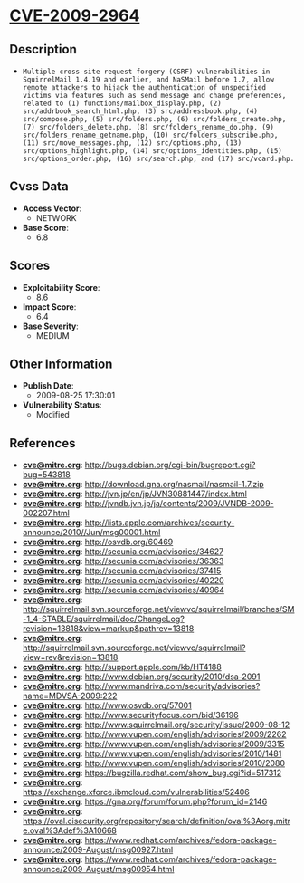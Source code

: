 
# [CVE-2009-2964](http://bugs.debian.org/cgi-bin/bugreport.cgi?bug=543818)

## Description

- `Multiple cross-site request forgery (CSRF) vulnerabilities in SquirrelMail 1.4.19 and earlier, and NaSMail before 1.7, allow remote attackers to hijack the authentication of unspecified victims via features such as send message and change preferences, related to (1) functions/mailbox_display.php, (2) src/addrbook_search_html.php, (3) src/addressbook.php, (4) src/compose.php, (5) src/folders.php, (6) src/folders_create.php, (7) src/folders_delete.php, (8) src/folders_rename_do.php, (9) src/folders_rename_getname.php, (10) src/folders_subscribe.php, (11) src/move_messages.php, (12) src/options.php, (13) src/options_highlight.php, (14) src/options_identities.php, (15) src/options_order.php, (16) src/search.php, and (17) src/vcard.php.`

## Cvss Data

- **Access Vector**:
  - NETWORK
- **Base Score**:
  - 6.8

## Scores

- **Exploitability Score**:
  - 8.6
- **Impact Score**:
  - 6.4
- **Base Severity**:
  - MEDIUM

## Other Information

- **Publish Date**:
  - 2009-08-25 17:30:01
- **Vulnerability Status**:
  - Modified

## References

- **cve@mitre.org**: http://bugs.debian.org/cgi-bin/bugreport.cgi?bug=543818
- **cve@mitre.org**: http://download.gna.org/nasmail/nasmail-1.7.zip
- **cve@mitre.org**: http://jvn.jp/en/jp/JVN30881447/index.html
- **cve@mitre.org**: http://jvndb.jvn.jp/ja/contents/2009/JVNDB-2009-002207.html
- **cve@mitre.org**: http://lists.apple.com/archives/security-announce/2010//Jun/msg00001.html
- **cve@mitre.org**: http://osvdb.org/60469
- **cve@mitre.org**: http://secunia.com/advisories/34627
- **cve@mitre.org**: http://secunia.com/advisories/36363
- **cve@mitre.org**: http://secunia.com/advisories/37415
- **cve@mitre.org**: http://secunia.com/advisories/40220
- **cve@mitre.org**: http://secunia.com/advisories/40964
- **cve@mitre.org**: http://squirrelmail.svn.sourceforge.net/viewvc/squirrelmail/branches/SM-1_4-STABLE/squirrelmail/doc/ChangeLog?revision=13818&view=markup&pathrev=13818
- **cve@mitre.org**: http://squirrelmail.svn.sourceforge.net/viewvc/squirrelmail?view=rev&revision=13818
- **cve@mitre.org**: http://support.apple.com/kb/HT4188
- **cve@mitre.org**: http://www.debian.org/security/2010/dsa-2091
- **cve@mitre.org**: http://www.mandriva.com/security/advisories?name=MDVSA-2009:222
- **cve@mitre.org**: http://www.osvdb.org/57001
- **cve@mitre.org**: http://www.securityfocus.com/bid/36196
- **cve@mitre.org**: http://www.squirrelmail.org/security/issue/2009-08-12
- **cve@mitre.org**: http://www.vupen.com/english/advisories/2009/2262
- **cve@mitre.org**: http://www.vupen.com/english/advisories/2009/3315
- **cve@mitre.org**: http://www.vupen.com/english/advisories/2010/1481
- **cve@mitre.org**: http://www.vupen.com/english/advisories/2010/2080
- **cve@mitre.org**: https://bugzilla.redhat.com/show_bug.cgi?id=517312
- **cve@mitre.org**: https://exchange.xforce.ibmcloud.com/vulnerabilities/52406
- **cve@mitre.org**: https://gna.org/forum/forum.php?forum_id=2146
- **cve@mitre.org**: https://oval.cisecurity.org/repository/search/definition/oval%3Aorg.mitre.oval%3Adef%3A10668
- **cve@mitre.org**: https://www.redhat.com/archives/fedora-package-announce/2009-August/msg00927.html
- **cve@mitre.org**: https://www.redhat.com/archives/fedora-package-announce/2009-August/msg00954.html
